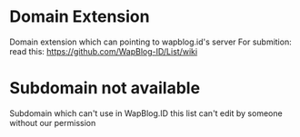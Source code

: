 # Domain Extension
Domain extension which can pointing to wapblog.id's server
For submition:
read this: https://github.com/WapBlog-ID/List/wiki

# Subdomain not available
Subdomain which can't use in WapBlog.ID
this list can't edit by someone without our permission
